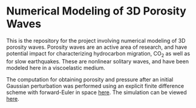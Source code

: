 # Numerical Modeling of 3D Porosity Waves

This is the repository for the project involving numerical modeling of 3D porosity waves. Porosity waves are an active area of research, and have potential impact for characterizing hydrocarbon migration, CO<sub>2</sub>  as well as for slow earthquakes. These are nonlinear solitary waves, and have been modeled here in a viscoelastic medium. 

The computation for obtaining porosity and pressure after an initial Gaussian perturbation was performed using an explicit finite difference scheme with forward-Euler in space [here](porosity_3d.py). The simulation can be viewed [here](https://drive.google.com/file/d/0B5JHF3TQfmV7NHRqR291Q29TVUk/view). 
